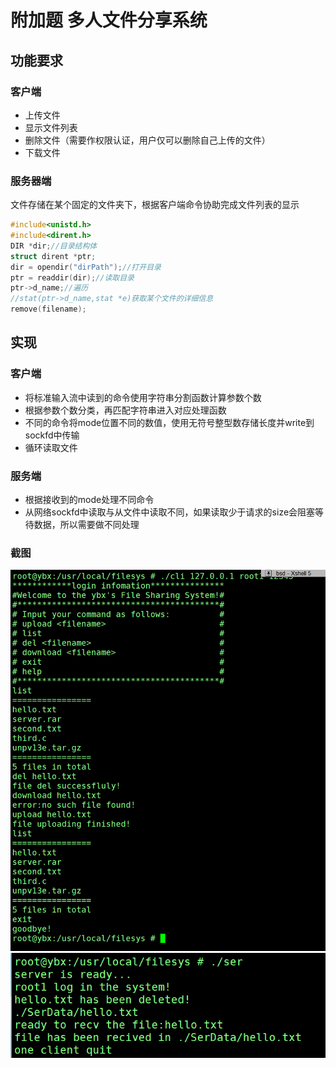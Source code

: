 # 附加题 多人文件分享系统

## 功能要求

### 客户端
- 上传文件
- 显示文件列表
- 删除文件（需要作权限认证，用户仅可以删除自己上传的文件）
- 下载文件

### 服务器端
文件存储在某个固定的文件夹下，根据客户端命令协助完成文件列表的显示
``` c
#include<unistd.h>
#include<dirent.h>
DIR *dir;//目录结构体
struct dirent *ptr;
dir = opendir("dirPath");//打开目录
ptr = readdir(dir);//读取目录
ptr->d_name;//遍历
//stat(ptr->d_name,stat *e)获取某个文件的详细信息
remove(filename);
```
## 实现

### 客户端
+ 将标准输入流中读到的命令使用字符串分割函数计算参数个数
+ 根据参数个数分类，再匹配字符串进入对应处理函数
+ 不同的命令将mode位置不同的数值，使用无符号整型数存储长度并write到sockfd中传输
+ 循环读取文件
### 服务端
+ 根据接收到的mode处理不同命令
+ 从网络sockfd中读取与从文件中读取不同，如果读取少于请求的size会阻塞等待数据，所以需要做不同处理
### 截图
![](1.png)
![](2.png)


